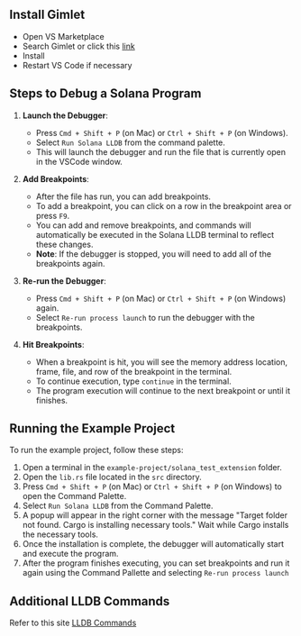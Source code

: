 ## Install Gimlet

- Open VS Marketplace
- Search Gimlet or click this [link](https://marketplace.visualstudio.com/items?itemName=limechain.gimlet)
- Install
- Restart VS Code if necessary

## Steps to Debug a Solana Program

1. **Launch the Debugger**:

   - Press `Cmd + Shift + P` (on Mac) or `Ctrl + Shift + P` (on Windows).
   - Select `Run Solana LLDB` from the command palette.
   - This will launch the debugger and run the file that is currently open in the VSCode window.

2. **Add Breakpoints**:

   - After the file has run, you can add breakpoints.
   - To add a breakpoint, you can click on a row in the breakpoint area or press `F9`.
   - You can add and remove breakpoints, and commands will automatically be executed in the Solana LLDB terminal to reflect these changes.
   - **Note**: If the debugger is stopped, you will need to add all of the breakpoints again.

3. **Re-run the Debugger**:

   - Press `Cmd + Shift + P` (on Mac) or `Ctrl + Shift + P` (on Windows) again.
   - Select `Re-run process launch` to run the debugger with the breakpoints.

4. **Hit Breakpoints**:
   - When a breakpoint is hit, you will see the memory address location, frame, file, and row of the breakpoint in the terminal.
   - To continue execution, type `continue` in the terminal.
   - The program execution will continue to the next breakpoint or until it finishes.

## Running the Example Project

To run the example project, follow these steps:

1. Open a terminal in the `example-project/solana_test_extension` folder.
2. Open the `lib.rs` file located in the `src` directory.
3. Press `Cmd + Shift + P` (on Mac) or `Ctrl + Shift + P` (on Windows) to open the Command Palette.
4. Select `Run Solana LLDB` from the Command Palette.
5. A popup will appear in the right corner with the message "Target folder not found. Cargo is installing necessary tools." Wait while Cargo installs the necessary tools.
6. Once the installation is complete, the debugger will automatically start and execute the program.
7. After the program finishes executing, you can set breakpoints and run it again using the Command Pallette and selecting `Re-run process launch`

## Additional LLDB Commands

Refer to this site [LLDB Commands](https://lldb.llvm.org/use/map.html)
